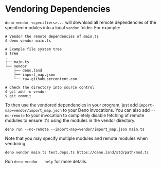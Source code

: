 # Vendoring Dependencies

`deno vendor <specifiers>...` will download all remote dependencies of the
specified modules into a local `vendor` folder. For example:

```shell
# Vendor the remote dependencies of main.ts
$ deno vendor main.ts

# Example file system tree
$ tree
.
├── main.ts
└── vendor
    ├── deno.land
    ├── import_map.json
    └── raw.githubusercontent.com

# Check the directory into source control
$ git add -u vendor
$ git commit
```

To then use the vendored dependencies in your program, just add
`import-map=vendor/import_map.json` to your Deno invocations. You can also add
`--no-remote` to your invocation to completely disable fetching of remote
modules to ensure it's using the modules in the vendor directory.

```shell
deno run --no-remote --import-map=vendor/import_map.json main.ts
```

Note that you may specify multiple modules and remote modules when vendoring.

```shell
deno vendor main.ts test.deps.ts https://deno.land/std/path/mod.ts
```

Run `deno vendor --help` for more details.
